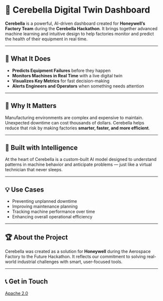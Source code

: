 # 🧠 Cerebella Digital Twin Dashboard

**Cerebella** is a powerful, AI-driven dashboard created for **Honeywell’s Factory Team** during the **Cerebella Hackathon**. It brings together advanced machine learning and intuitive design to help factories monitor and predict the health of their equipment in real time.

---

## 🌟 What It Does

- **Predicts Equipment Failures** before they happen
- **Monitors Machines in Real Time** with a live digital twin
- **Visualizes Key Metrics** for fast decision-making
- **Alerts Engineers and Operators** when something needs attention

---

## 🎯 Why It Matters

Manufacturing environments are complex and expensive to maintain. Unexpected downtime can cost thousands of dollars. Cerebella helps reduce that risk by making factories **smarter, faster, and more efficient**.

---

## 🧠 Built with Intelligence

At the heart of Cerebella is a custom-built AI model designed to understand patterns in machine behavior and anticipate problems — just like a virtual technician that never sleeps.

---

## 💡 Use Cases

- Preventing unplanned downtime
- Improving maintenance planning
- Tracking machine performance over time
- Enhancing overall operational efficiency

---

## 🏆 About the Project

Cerebella was created as a solution for **Honeywell** during the Aerospace Factory to the Future Hackathon. It reflects our commitment to solving real-world industrial challenges with smart, user-focused tools.

---

## 📞 Get in Touch

[Apache 2.0](LICENSE)
